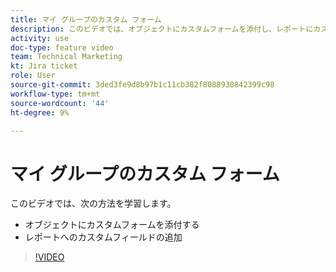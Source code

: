 ```yaml
---
title: マイ グループのカスタム フォーム
description: このビデオでは、オブジェクトにカスタムフォームを添付し、レポートにカスタムフィールドを追加する方法を説明します。
activity: use
doc-type: feature video
team: Technical Marketing
kt: Jira ticket
role: User
source-git-commit: 3ded3fe9d8b97b1c11cb382f8088930842399c98
workflow-type: tm+mt
source-wordcount: '44'
ht-degree: 9%

---
```


# マイ グループのカスタム フォーム

このビデオでは、次の方法を学習します。

* オブジェクトにカスタムフォームを添付する
* レポートへのカスタムフィールドの追加

>[!VIDEO](https://video.tv.adobe.com/v/335173/?quality=12)
